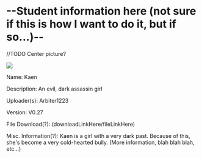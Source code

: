 # --Student information here (not sure if this is how I want to do it, but if so...)--

//TODO Center picture?

<img src = "https://raw.githubusercontent.com/Arbiter1223/Koukou-Gurashi-Custom-Students/master/Files/Kaen%20Test/Kaen%20(An%20evil%2C%20dark%20assassin%20girl).png">

Name: Kaen

Description: An evil, dark assassin girl

Uploader(s): Arbiter1223

Version: V0.27

File Download(?): (downloadLinkHere/fileLinkHere)

Misc. Information(?): Kaen is a girl with a very dark past. Because of this, she's become a very cold-hearted bully. (More information, blah blah blah, etc...)
